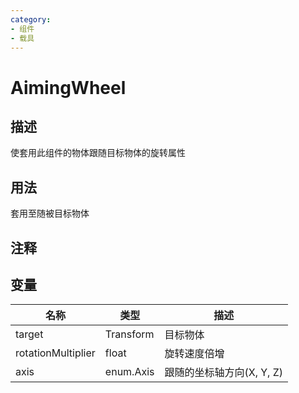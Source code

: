 ```yaml
---
category: 
- 组件
- 载具
---
```

# AimingWheel
## 描述

使套用此组件的物体跟随目标物体的旋转属性

## 用法

套用至随被目标物体

## 注释

## 变量
| 名称 | 类型 | 描述 |
| ----------- | ----------- | ----------- |
| target | Transform | 目标物体 |  
| rotationMultiplier  | float | 旋转速度倍增 |  
| axis | enum.Axis | 跟随的坐标轴方向(X, Y, Z) |  
